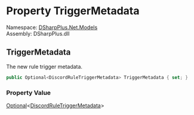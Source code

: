 # Property TriggerMetadata

Namespace: [DSharpPlus.Net.Models](DSharpPlus.Net.Models.md)  
Assembly: DSharpPlus.dll

## <a id="DSharpPlus_Net_Models_AutoModerationRuleEditModel_TriggerMetadata"></a>TriggerMetadata

The new rule trigger metadata.

```csharp
public Optional<DiscordRuleTriggerMetadata> TriggerMetadata { set; }
```

### Property Value

[Optional](DSharpPlus.Entities.Optional\-1.md)<[DiscordRuleTriggerMetadata](DSharpPlus.Entities.DiscordRuleTriggerMetadata.md)\>

